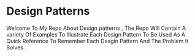 # Design Patterns

Welcome To My Repo About Design patterns  , The Repo Will Contain A variety Of Examples To Illustrate Each Design Pattern To Be Used As A Quick Reference To Remember Each Desgin Pattern And The Problem It Solves . 
 
